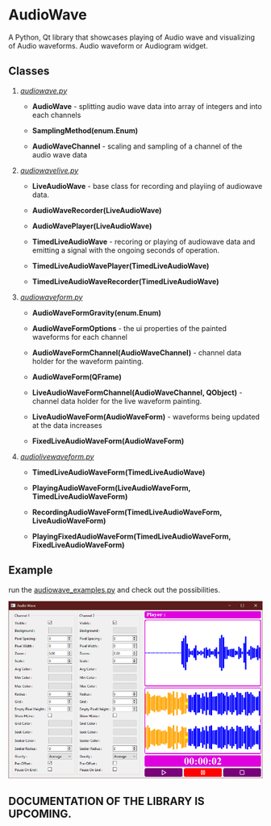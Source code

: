 
# AudioWave

A Python, Qt library that showcases playing of Audio wave and visualizing of Audio waveforms. Audio waveform or Audiogram widget.

## Classes

1. [*audiowave.py*](audiowave/audiowave.py)

    - **AudioWave** - splitting audio wave data into array of integers and into each channels

    - **SamplingMethod(enum.Enum)**
    
    - **AudioWaveChannel** - scaling and sampling of a channel of the audio wave data

2. [*audiowavelive.py*](audiowave/audiowavelive.py)

    - **LiveAudioWave** - base class for recording and playiing of audiowave data.

    - **AudioWaveRecorder(LiveAudioWave)**

    - **AudioWavePlayer(LiveAudioWave)**

    - **TimedLiveAudioWave** - recoring or playing of audiowave data and emitting a signal with the ongoing seconds of operation.

    - **TimedLiveAudioWavePlayer(TimedLiveAudioWave)**

    - **TimedLiveAudioWaveRecorder(TimedLiveAudioWave)**


3. [*audiowaveform.py*](audiowave/audiowaveform.py)

    - **AudioWaveFormGravity(enum.Enum)**

    - **AudioWaveFormOptions** - the ui properties of the painted waveforms for each channel

    - **AudioWaveFormChannel(AudioWaveChannel)** - channel data holder for the waveform painting.

    - **AudioWaveForm(QFrame)**

    - **LiveAudioWaveFormChannel(AudioWaveChannel, QObject)** - channel data holder for the live waveform painting.

    - **LiveAudioWaveForm(AudioWaveForm)** - waveforms being updated at the data increases

    - **FixedLiveAudioWaveForm(AudioWaveForm)**

4. [*audiolivewaveform.py*](audiowave/audiolivewaveform.py)

    - **TimedLiveAudioWaveForm(TimedLiveAudioWave)**
    
    - **PlayingAudioWaveForm(LiveAudioWaveForm, TimedLiveAudioWaveForm)**
    
    - **RecordingAudioWaveForm(TimedLiveAudioWaveForm, LiveAudioWaveForm)**
    
    - **PlayingFixedAudioWaveForm(TimedLiveAudioWaveForm, FixedLiveAudioWaveForm)**

## Example
run the [audiowave_examples.py](tests/audiowave_examples.py) and check out the possibilities.

![audiowave_examples.png](tests/test.PNG)


## DOCUMENTATION OF THE LIBRARY IS UPCOMING.
